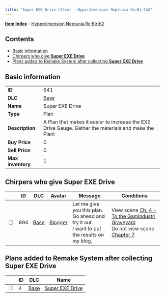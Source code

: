 ```yaml
---
title: "Super EXE Drive (Item) - Hyperdimension Neptunia Re;Birth2"
---
```


[**Item Index**](/neptunia/rb2/item/index.html) - [Hyperdimension Neptunia Re;Birth2](/neptunia/rb2)

## Contents

- [Basic information](#basic-information)
- [Chirpers who give **Super EXE Drive**](#chirpers-who-give-super-exe-drive)
- [Plans added to Remake System after collecting **Super EXE Drive**](#plans-added-to-remake-system-after-collecting-super-exe-drive)

## Basic information

|   |   |
| -- | -- |
| **ID** | 641 |
| **DLC** | [Base](/neptunia/rb2/dlc/0-base.html) |
| **Name** | Super EXE Drive |
| **Type** | Plan |
| **Description** | A Plan that makes it easier to increase the EXE Drive Gauge. Gather the materials and make the Plan! |
| **Buy Price** | 0 |
| **Sell Price** | 0 |
| **Max inventory** | 1 |

## Chirpers who give **Super EXE Drive**

|    | ID | DLC | Avatar | Message | Conditions |
| -- | -- | --- | ------ | ------- | ---------- |
| <input type="checkbox" id="rb2-chirper-event-0-894" class="trackbox" /> | 894 | [Base](/neptunia/rb2/dlc/0-base.html) | [Blogger](/neptunia/rb2/avatar/0-131-blogger.html) | Let me give you this plan.<br />Go ahead and try it out.<br />I want to put the results on my blog. | View scene [Ch. 4 - To the Gamindustri Graveyard](/neptunia/rb2/scene/0-304-ch-4-to-the-gamindustri-graveyard.html)<br />Do not view scene [Chapter 7](/neptunia/rb2/scene/0-452-chapter-7.html) |

## Plans added to Remake System after collecting **Super EXE Drive**

|    | ID | DLC | Name |
| -- | -- | --- | ---- |
| <input type="checkbox" id="rb2-remake-0-4" class="trackbox" /> | 4 | [Base](/neptunia/rb2/dlc/0-base.html) | [Super EXE Drive](/neptunia/rb2/remake/0-4-super-exe-drive.html) |
